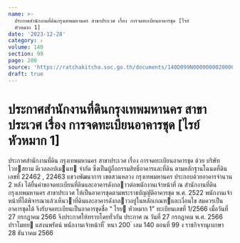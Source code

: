 ```yaml
---
name: >-
  ประกาศสำนักงานที่ดินกรุงเทพมหานคร สาขาประเวศ เรื่อง การจดทะเบียนอาคารชุด [ไรย์
  หัวหมาก 1]
date: '2023-12-28'
category: ง
volume: 140
section: 99
page: 200
source: 'https://ratchakitcha.soc.go.th/documents/140D099N0000000020000.pdf'
draft: true
---
```


# ประกาศสำนักงานที่ดินกรุงเทพมหานคร สาขาประเวศ เรื่อง การจดทะเบียนอาคารชุด [ไรย์ หัวหมาก 1]

ประกาศสํานักงานที่ดิน กรุงเทพมหานคร สาขาประเวศ เรื่อง การจดทะเบียนอาคารชุด ด้วย บริษัท ไวทสยาม ดีเวลลอปเมนท จํากัด ซึ่งเป็นผู้ถือกรรมสิทธิ์อาคารและที่ดิน ตามหลักฐานโฉนดที่ดินเลขที่ 22462 , 22463 แขวงพัฒนาการ เขตสวนหลวง กรุงเทพมหานคร ประกอบด้วยอาคารจํานวน 2 หลัง ได้ยื่นคําขอจดทะเบียนที่ดินและอาคารดังกลาวต่อพนักงานเจ้าหน้าที่ ณ สํานักงานที่ดินกรุงเทพมหานคร สาขาประเวศ ให้เป็นอาคารชุดตามพระราชบัญญัติอาคารชุด พ.ศ. 2522 พนักงานเจ้าหน้าที่ได้พิจารณาแล้วเห็นวาที่ดินและอาคารดังกลาวอยู่ในหลักเกณฑและเงื่อนไข สมควรเป็นอาคารชุดได้ จึงรับจดทะเบียนเป็นอาคารชุดชื่อ “ ไรย หัวหมาก 1” ทะเบียนเลขที่ 1/2566 เมื่อวันที่ 27 กรกฎาคม 2566 จึงประกาศให้ทราบโดยทั่วกัน ประกาศ ณ วันที่ 27 กรกฎาคม พ.ศ. 2566 ปราโมทย แสงนพรัตน์ พนักงานเจ้าหน้าที่ ้ หนา 200 ่ เลม 140 ตอนที่ 99 ง ราชกิจจานุเบกษา 28 ธันวาคม 2566
